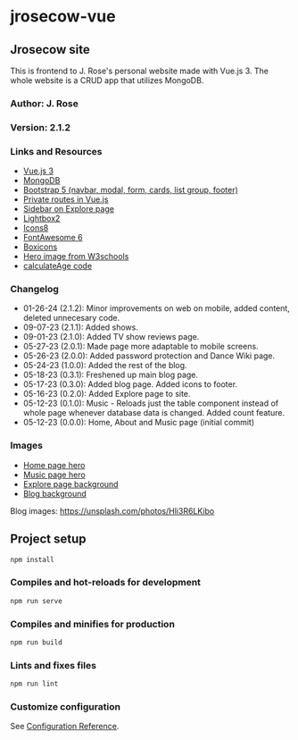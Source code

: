 # jrosecow-vue

## Jrosecow site

This is frontend to J. Rose's personal website made with Vue.js 3.
The whole website is a CRUD app that utilizes MongoDB.

### Author: J. Rose

### Version: 2.1.2

### Links and Resources

- [Vue.js 3](https://vuejs.org/guide/introduction.html)
- [MongoDB](https://www.mongodb.com/)
- [Bootstrap 5 (navbar, modal, form, cards, list group, footer)](https://getbootstrap.com/)
- [Private routes in Vue.js](https://bytelanguage.com/2020/08/31/private-routes-using-vuejs/)
- [Sidebar on Explore page](https://bbbootstrap.com/snippets/bootstrap-5-sidebar-menu-toggle-button-34132202#)
- [Lightbox2](https://lokeshdhakar.com/projects/lightbox2/)
- [Icons8](https://icons8.com)
- [FontAwesome 6](https://fontawesome.com/)
- [Boxicons](https://boxicons.com/)
- [Hero image from W3schools](https://www.w3schools.com/howto/howto_css_hero_image.asp)
- [calculateAge code](https://smokeyfro.com/tutorials/calculate-your-age-with-vue)
<!-- - [Responsive table code](https://css-tricks.com/responsive-data-tables/) -->

### Changelog

- 01-26-24 (2.1.2): Minor improvements on web on mobile, added content, deleted unnecesary code.
- 09-07-23 (2.1.1): Added shows.
- 09-01-23 (2.1.0): Added TV show reviews page.
- 05-27-23 (2.0.1): Made page more adaptable to mobile screens.
- 05-26-23 (2.0.0): Added password protection and Dance Wiki page.
- 05-24-23 (1.0.0): Added the rest of the blog.
- 05-18-23 (0.3.1): Freshened up main blog page.
- 05-17-23 (0.3.0): Added blog page. Added icons to footer.
- 05-16-23 (0.2.0): Added Explore page to site.
- 05-12-23 (0.1.0): Music - Reloads just the table component instead of whole page whenever
database data is changed. Added count feature.
- 05-12-23 (0.0.0): Home, About and Music page (initial commit)

### Images

- [Home page hero](https://unsplash.com/photos/OOE4xAnBhKo)
- [Music page hero](https://unsplash.com/photos/YrtFlrLo2DQ)
- [Explore page background](https://unsplash.com/photos/wuc-KEIBrdE)
- [Blog background](https://unsplash.com/photos/kcKiBcDTJt4)

Blog images:
<https://unsplash.com/photos/Hli3R6LKibo>

## Project setup

```javascript
npm install
```

### Compiles and hot-reloads for development

```javascript
npm run serve
```

### Compiles and minifies for production

```javascript
npm run build
```

### Lints and fixes files

```javascript
npm run lint
```

### Customize configuration

See [Configuration Reference](https://cli.vuejs.org/config/).
